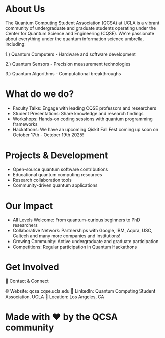 # About Us

The Quantum Computing Student Association (QCSA) at UCLA is a vibrant community of undergraduate and graduate students operating under the Center for Quantum Science and Engineering (CQSE). 
We're passionate about everything under the quantum information science umbrella, including:

1.) Quantum Computers - Hardware and software development

2.) Quantum Sensors - Precision measurement technologies

3.) Quantum Algorithms - Computational breakthroughs

# What do we do?

* Faculty Talks: Engage with leading CQSE professors and researchers
* Student Presentations: Share knowledge and research findings
* Workshops: Hands-on coding sessions with quantum programming frameworks
* Hackathons: We have an upcoming Qiskit Fall Fest coming up soon on October 17th - October 19th 2025!

# Projects & Development

* Open-source quantum software contributions
* Educational quantum computing resources
* Research collaboration tools
* Community-driven quantum applications

# Our Impact

* All Levels Welcome: From quantum-curious beginners to PhD researchers
* Collaborative Network: Partnerships with Google, IBM, Aqora, USC, Caltech and many more companies and institutions!
* Growing Community: Active undergraduate and graduate participation
* Competitions: Regular participation in Quantum Hackathons

# Get Involved
📧 Contact & Connect

🌐 Website: qcsa.cqse.ucla.edu
💼 LinkedIn: Quantum Computing Student Association, UCLA
📍 Location: Los Angeles, CA

# Made with ❤️ by the QCSA community

